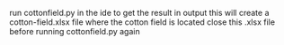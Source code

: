 run cottonfield.py in the ide to get the result in output
this will create a cotton-field.xlsx file where the cotton field is located
close this .xlsx file before running cottonfield.py again